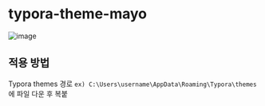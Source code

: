 # typora-theme-mayo

![image](https://user-images.githubusercontent.com/52532871/164179818-99e6c306-f619-4b88-8cdf-14b95c09f9d5.png)

## 적용 방법
Typora themes 경로 `ex) C:\Users\username\AppData\Roaming\Typora\themes` 에 파일 다운 후 복붙
